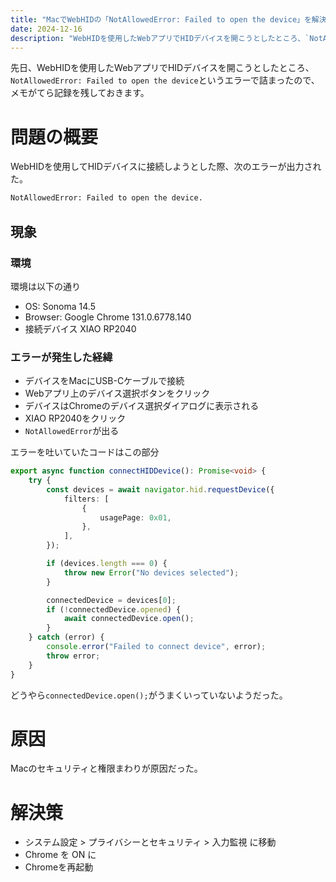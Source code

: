 ```yaml
---
title: "MacでWebHIDの「NotAllowedError: Failed to open the device」を解決する方法"
date: 2024-12-16
description: "WebHIDを使用したWebアプリでHIDデバイスを開こうとしたところ、`NotAllowedError: Failed to open the device`というエラーで詰まったので、メモがてら記録を残しました。"
---
```


先日、WebHIDを使用したWebアプリでHIDデバイスを開こうとしたところ、`NotAllowedError: Failed to open the device`というエラーで詰まったので、メモがてら記録を残しておきます。

# 問題の概要

WebHIDを使用してHIDデバイスに接続しようとした際、次のエラーが出力された。

```sh
NotAllowedError: Failed to open the device.
```

## 現象

### 環境

環境は以下の通り

- OS: Sonoma 14.5
- Browser: Google Chrome 131.0.6778.140
- 接続デバイス XIAO RP2040

### エラーが発生した経緯

- デバイスをMacにUSB-Cケーブルで接続
- Webアプリ上のデバイス選択ボタンをクリック
- デバイスはChromeのデバイス選択ダイアログに表示される
- XIAO RP2040をクリック
- `NotAllowedError`が出る

エラーを吐いていたコードはこの部分

```ts
export async function connectHIDDevice(): Promise<void> {
	try {
		const devices = await navigator.hid.requestDevice({
			filters: [
				{
					usagePage: 0x01,
				},
			],
		});

		if (devices.length === 0) {
			throw new Error("No devices selected");
		}

		connectedDevice = devices[0];
		if (!connectedDevice.opened) {
			await connectedDevice.open();
		}
	} catch (error) {
		console.error("Failed to connect device", error);
		throw error;
	}
}
```

どうやら`connectedDevice.open();`がうまくいっていないようだった。

# 原因

Macのセキュリティと権限まわりが原因だった。

# 解決策

- システム設定 > プライバシーとセキュリティ > 入力監視 に移動
- Chrome を ON に
- Chromeを再起動

